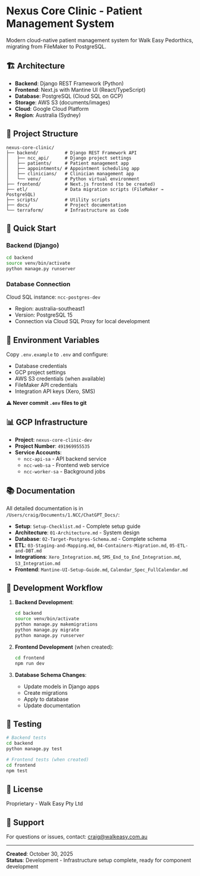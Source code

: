 # Nexus Core Clinic - Patient Management System

Modern cloud-native patient management system for Walk Easy Pedorthics, migrating from FileMaker to PostgreSQL.

## 🏗️ Architecture

- **Backend**: Django REST Framework (Python)
- **Frontend**: Next.js with Mantine UI (React/TypeScript)
- **Database**: PostgreSQL (Cloud SQL on GCP)
- **Storage**: AWS S3 (documents/images)
- **Cloud**: Google Cloud Platform
- **Region**: Australia (Sydney)

## 📁 Project Structure

```
nexus-core-clinic/
├── backend/          # Django REST Framework API
│   ├── ncc_api/      # Django project settings
│   ├── patients/     # Patient management app
│   ├── appointments/ # Appointment scheduling app
│   ├── clinicians/   # Clinician management app
│   └── venv/         # Python virtual environment
├── frontend/         # Next.js frontend (to be created)
├── etl/              # Data migration scripts (FileMaker → PostgreSQL)
├── scripts/          # Utility scripts
├── docs/             # Project documentation
└── terraform/        # Infrastructure as Code
```

## 🚀 Quick Start

### Backend (Django)

```bash
cd backend
source venv/bin/activate
python manage.py runserver
```

### Database Connection

Cloud SQL instance: `ncc-postgres-dev`
- Region: australia-southeast1
- Version: PostgreSQL 15
- Connection via Cloud SQL Proxy for local development

## 🔐 Environment Variables

Copy `.env.example` to `.env` and configure:
- Database credentials
- GCP project settings
- AWS S3 credentials (when available)
- FileMaker API credentials
- Integration API keys (Xero, SMS)

**⚠️ Never commit `.env` files to git**

## 📊 GCP Infrastructure

- **Project**: `nexus-core-clinic-dev`
- **Project Number**: `491969955535`
- **Service Accounts**:
  - `ncc-api-sa` - API backend service
  - `ncc-web-sa` - Frontend web service
  - `ncc-worker-sa` - Background jobs

## 📚 Documentation

All detailed documentation is in `/Users/craig/Documents/1.NCC/ChatGPT_Docs/`:

- **Setup**: `Setup-Checklist.md` - Complete setup guide
- **Architecture**: `01-Architecture.md` - System design
- **Database**: `02-Target-Postgres-Schema.md` - Complete schema
- **ETL**: `03-Staging-and-Mapping.md`, `04-Containers-Migration.md`, `05-ETL-and-DBT.md`
- **Integrations**: `Xero_Integration.md`, `SMS_End_to_End_Integration.md`, `S3_Integration.md`
- **Frontend**: `Mantine-UI-Setup-Guide.md`, `Calendar_Spec_FullCalendar.md`

## 🔄 Development Workflow

1. **Backend Development**:
   ```bash
   cd backend
   source venv/bin/activate
   python manage.py makemigrations
   python manage.py migrate
   python manage.py runserver
   ```

2. **Frontend Development** (when created):
   ```bash
   cd frontend
   npm run dev
   ```

3. **Database Schema Changes**:
   - Update models in Django apps
   - Create migrations
   - Apply to database
   - Update documentation

## 🧪 Testing

```bash
# Backend tests
cd backend
python manage.py test

# Frontend tests (when created)
cd frontend
npm test
```

## 📝 License

Proprietary - Walk Easy Pty Ltd

## 🤝 Support

For questions or issues, contact: craig@walkeasy.com.au

---

**Created**: October 30, 2025  
**Status**: Development - Infrastructure setup complete, ready for component development

